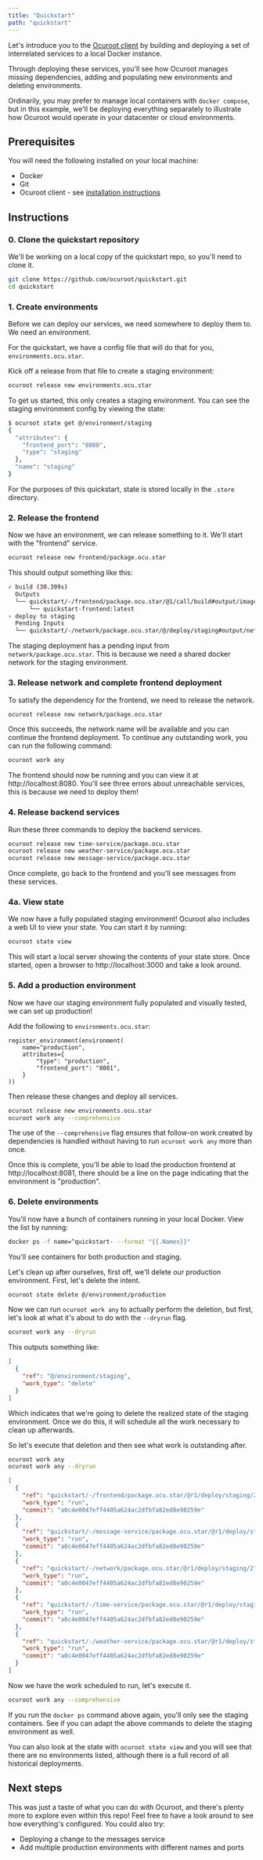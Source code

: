 ```yaml
---
title: "Quickstart"
path: "quickstart"
---
```


Let's introduce you to the [Ocuroot client](https://github.com/ocuroot/ocuroot) by
building and deploying a set of interrelated services to a local Docker instance.

Through deploying these services, you'll see how Ocuroot manages missing dependencies, adding and populating new
environments and deleting environments.

Ordinarily, you may prefer to manage local containers with `docker compose`, but in this example, we'll be deploying
everything separately to illustrate how Ocuroot would operate in your datacenter or cloud environments.

## Prerequisites

You will need the following installed on your local machine:

* Docker
* Git
* Ocuroot client - see [installation instructions](https://github.com/ocuroot/ocuroot?tab=readme-ov-file#installation)

## Instructions

### 0. Clone the quickstart repository

We'll be working on a local copy of the quickstart repo, so you'll need to clone it.

```bash
git clone https://github.com/ocuroot/quickstart.git
cd quickstart
```

### 1. Create environments

Before we can deploy our services, we need somewhere to deploy them to. We need an environment.

For the quickstart, we have a config file that will do that for you, `environments.ocu.star`.

Kick off a release from that file to create a staging environment:

```bash
ocuroot release new environments.ocu.star
```

To get us started, this only creates a staging environment.
You can see the staging environment config by viewing the state:

```bash
$ ocuroot state get @/environment/staging
{
  "attributes": {
    "frontend_port": "8080",
    "type": "staging"
  },
  "name": "staging"
}
```

For the purposes of this quickstart, state is stored locally in the `.store` directory.

### 2. Release the frontend

Now we have an environment, we can release something to it. We'll start with the
"frontend" service.

```bash
ocuroot release new frontend/package.ocu.star
```

This should output something like this:

```bash
✓ build (30.399s)
  Outputs
  └── quickstart/-/frontend/package.ocu.star/@1/call/build#output/image
      └── quickstart-frontend:latest
› deploy to staging
  Pending Inputs
  └── quickstart/-/network/package.ocu.star/@/deploy/staging#output/network_name
```

The staging deployment has a pending input from `network/package.ocu.star`. This is
because we need a shared docker network for the staging environment.

### 3. Release network and complete frontend deployment

To satisfy the dependency for the frontend, we need to release the network.

```bash
ocuroot release new network/package.ocu.star
```

Once this succeeds, the network name will be available and you can continue the frontend deployment.
To continue any outstanding work, you can run the following command:

```bash
ocuroot work any
```

The frontend should now be running and you can view it at http://localhost:8080. You'll see three
errors about unreachable services, this is because we need to deploy them!

### 4. Release backend services

Run these three commands to deploy the backend services.

```bash
ocuroot release new time-service/package.ocu.star
ocuroot release new weather-service/package.ocu.star
ocuroot release new message-service/package.ocu.star
```

Once complete, go back to the frontend and you'll see messages from these services.

### 4a. View state

We now have a fully populated staging environment! Ocuroot also includes a web UI to view your
state. You can start it by running:

```bash
ocuroot state view
```

This will start a local server showing the contents of your state store. Once started, open a browser to
http://localhost:3000 and take a look around.

### 5. Add a production environment

Now we have our staging environment fully populated and visually tested, we can
set up production!

Add the following to `environments.ocu.star`:

```star
register_environment(environment(
    name="production",
    attributes={
        "type": "production",
        "frontend_port": "8081",
    }
))
```

Then release these changes and deploy all services.

```bash
ocuroot release new environments.ocu.star
ocuroot work any --comprehensive
```

The use of the `--comprehensive` flag ensures that follow-on work created by dependencies is handled
without having to run `ocuroot work any` more than once.

Once this is complete, you'll be able to load the production frontend at http://localhost:8081, 
there should be a line on the page indicating that the environment is "production".

### 6. Delete environments

You'll now have a bunch of containers running in your local Docker.
View the list by running:

```bash
docker ps -f name=^quickstart- --format "{{.Names}}"
```

You'll see containers for both production and staging.

Let's clean up after ourselves, first off, we'll delete our production environment.
First, let's delete the intent.

```bash
ocuroot state delete @/environment/production
```

Now we can run `ocuroot work any` to actually perform the deletion, but first, let's look at what it's about
to do with the `--dryrun` flag.

```bash
ocuroot work any --dryrun
```

This outputs something like:

```json
[
  {
    "ref": "@/environment/staging",
    "work_type": "delete"
  }
]
```

Which indicates that we're going to delete the realized state of the staging environment.
Once we do this, it will schedule all the work necessary to clean up afterwards.

So let's execute that deletion and then see what work is outstanding after.

```bash
ocuroot work any
ocuroot work any --dryrun
```

```json
[
  {
    "ref": "quickstart/-/frontend/package.ocu.star/@r1/deploy/staging/2",
    "work_type": "run",
    "commit": "a0c4e0047eff4405a624ac2dfbfa82ed8e90259e"
  },
  {
    "ref": "quickstart/-/message-service/package.ocu.star/@r1/deploy/staging/2",
    "work_type": "run",
    "commit": "a0c4e0047eff4405a624ac2dfbfa82ed8e90259e"
  },
  {
    "ref": "quickstart/-/network/package.ocu.star/@r1/deploy/staging/2",
    "work_type": "run",
    "commit": "a0c4e0047eff4405a624ac2dfbfa82ed8e90259e"
  },
  {
    "ref": "quickstart/-/time-service/package.ocu.star/@r1/deploy/staging/2",
    "work_type": "run",
    "commit": "a0c4e0047eff4405a624ac2dfbfa82ed8e90259e"
  },
  {
    "ref": "quickstart/-/weather-service/package.ocu.star/@r1/deploy/staging/2",
    "work_type": "run",
    "commit": "a0c4e0047eff4405a624ac2dfbfa82ed8e90259e"
  }
]
```

Now we have the work scheduled to run, let's execute it.

```bash
ocuroot work any --comprehensive
```

If you run the `docker ps` command above again, you'll only see the staging containers. 
See if you can adapt the above commands to delete the staging environment as well.

You can also look at the state with `ocuroot state view` and you will see that there are
no environments listed, although there is a full record of all historical deployments.

## Next steps

This was just a taste of what you can do with Ocuroot, and there's plenty more to explore even
within this repo! Feel free to have a look around to see how everything's configured. You could
also try:

* Deploying a change to the messages service
* Add multiple production environments with different names and ports